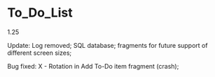 # To_Do_List
1.25 

Update:
Log removed;
SQL database;
fragments for future support of different screen sizes;

Bug fixed:
X - Rotation in Add To-Do item fragment (crash);

